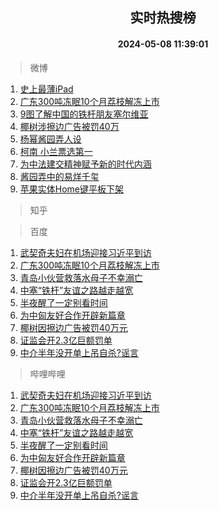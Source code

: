 <div align="center"><h2>实时热搜榜</h2><h4>2024-05-08 11:39:01</h4></div>

> 微博  

1. [史上最薄iPad](https://s.weibo.com/weibo?q=%23%E5%8F%B2%E4%B8%8A%E6%9C%80%E8%96%84iPad%23&t=31&band_rank=1&Refer=top)<br />
2. [广东300吨冻眠10个月荔枝解冻上市](https://s.weibo.com/weibo?q=%23%E5%B9%BF%E4%B8%9C300%E5%90%A8%E5%86%BB%E7%9C%A010%E4%B8%AA%E6%9C%88%E8%8D%94%E6%9E%9D%E8%A7%A3%E5%86%BB%E4%B8%8A%E5%B8%82%23&t=31&band_rank=2&Refer=top)<br />
3. [9图了解中国的铁杆朋友塞尔维亚](https://s.weibo.com/weibo?q=%239%E5%9B%BE%E4%BA%86%E8%A7%A3%E4%B8%AD%E5%9B%BD%E7%9A%84%E9%93%81%E6%9D%86%E6%9C%8B%E5%8F%8B%E5%A1%9E%E5%B0%94%E7%BB%B4%E4%BA%9A%23&t=31&band_rank=3&Refer=top)<br />
4. [椰树涉擦边广告被罚40万](https://s.weibo.com/weibo?q=%23%E6%A4%B0%E6%A0%91%E6%B6%89%E6%93%A6%E8%BE%B9%E5%B9%BF%E5%91%8A%E8%A2%AB%E7%BD%9A40%E4%B8%87%23&t=31&band_rank=4&Refer=top)<br />
5. [杨幂酱园弄人设](https://s.weibo.com/weibo?q=%E6%9D%A8%E5%B9%82%E9%85%B1%E5%9B%AD%E5%BC%84%E4%BA%BA%E8%AE%BE&t=31&band_rank=5&Refer=top)<br />
6. [柯南 小兰票选第一](https://s.weibo.com/weibo?q=%E6%9F%AF%E5%8D%97%20%E5%B0%8F%E5%85%B0%E7%A5%A8%E9%80%89%E7%AC%AC%E4%B8%80&t=31&band_rank=6&Refer=top)<br />
7. [为中法建交精神赋予新的时代内涵](https://s.weibo.com/weibo?q=%23%E4%B8%BA%E4%B8%AD%E6%B3%95%E5%BB%BA%E4%BA%A4%E7%B2%BE%E7%A5%9E%E8%B5%8B%E4%BA%88%E6%96%B0%E7%9A%84%E6%97%B6%E4%BB%A3%E5%86%85%E6%B6%B5%23&t=31&band_rank=7&Refer=top)<br />
8. [酱园弄中的易烊千玺](https://s.weibo.com/weibo?q=%23%E9%85%B1%E5%9B%AD%E5%BC%84%E4%B8%AD%E7%9A%84%E6%98%93%E7%83%8A%E5%8D%83%E7%8E%BA%23&t=31&band_rank=8&Refer=top)<br />
9. [苹果实体Home键平板下架](https://s.weibo.com/weibo?q=%23%E8%8B%B9%E6%9E%9C%E5%AE%9E%E4%BD%93Home%E9%94%AE%E5%B9%B3%E6%9D%BF%E4%B8%8B%E6%9E%B6%23&t=31&band_rank=9&Refer=top)<br />

> 知乎  


> 百度  

1. [武契奇夫妇在机场迎接习近平到访](https://www.baidu.com/s?wd=%E6%AD%A6%E5%A5%91%E5%A5%87%E5%A4%AB%E5%A6%87%E5%9C%A8%E6%9C%BA%E5%9C%BA%E8%BF%8E%E6%8E%A5%E4%B9%A0%E8%BF%91%E5%B9%B3%E5%88%B0%E8%AE%BF&sa=fyb_news&rsv_dl=fyb_news)<br />
2. [广东300吨冻眠10个月荔枝解冻上市](https://www.baidu.com/s?wd=%E5%B9%BF%E4%B8%9C300%E5%90%A8%E5%86%BB%E7%9C%A010%E4%B8%AA%E6%9C%88%E8%8D%94%E6%9E%9D%E8%A7%A3%E5%86%BB%E4%B8%8A%E5%B8%82&sa=fyb_news&rsv_dl=fyb_news)<br />
3. [青岛小伙营救落水母子不幸溺亡](https://www.baidu.com/s?wd=%E9%9D%92%E5%B2%9B%E5%B0%8F%E4%BC%99%E8%90%A5%E6%95%91%E8%90%BD%E6%B0%B4%E6%AF%8D%E5%AD%90%E4%B8%8D%E5%B9%B8%E6%BA%BA%E4%BA%A1&sa=fyb_news&rsv_dl=fyb_news)<br />
4. [中塞“铁杆”友谊之路越走越宽](https://www.baidu.com/s?wd=%E4%B8%AD%E5%A1%9E%E2%80%9C%E9%93%81%E6%9D%86%E2%80%9D%E5%8F%8B%E8%B0%8A%E4%B9%8B%E8%B7%AF%E8%B6%8A%E8%B5%B0%E8%B6%8A%E5%AE%BD&sa=fyb_news&rsv_dl=fyb_news)<br />
5. [半夜醒了一定别看时间](https://www.baidu.com/s?wd=%E5%8D%8A%E5%A4%9C%E9%86%92%E4%BA%86%E4%B8%80%E5%AE%9A%E5%88%AB%E7%9C%8B%E6%97%B6%E9%97%B4&sa=fyb_news&rsv_dl=fyb_news)<br />
6. [为中匈友好合作开辟新篇章](https://www.baidu.com/s?wd=%E4%B8%BA%E4%B8%AD%E5%8C%88%E5%8F%8B%E5%A5%BD%E5%90%88%E4%BD%9C%E5%BC%80%E8%BE%9F%E6%96%B0%E7%AF%87%E7%AB%A0&sa=fyb_news&rsv_dl=fyb_news)<br />
7. [椰树因擦边广告被罚40万元](https://www.baidu.com/s?wd=%E6%A4%B0%E6%A0%91%E5%9B%A0%E6%93%A6%E8%BE%B9%E5%B9%BF%E5%91%8A%E8%A2%AB%E7%BD%9A40%E4%B8%87%E5%85%83&sa=fyb_news&rsv_dl=fyb_news)<br />
8. [证监会开2.3亿巨额罚单](https://www.baidu.com/s?wd=%E8%AF%81%E7%9B%91%E4%BC%9A%E5%BC%802.3%E4%BA%BF%E5%B7%A8%E9%A2%9D%E7%BD%9A%E5%8D%95&sa=fyb_news&rsv_dl=fyb_news)<br />
9. [中介半年没开单上吊自杀?谣言](https://www.baidu.com/s?wd=%E4%B8%AD%E4%BB%8B%E5%8D%8A%E5%B9%B4%E6%B2%A1%E5%BC%80%E5%8D%95%E4%B8%8A%E5%90%8A%E8%87%AA%E6%9D%80%3F%E8%B0%A3%E8%A8%80&sa=fyb_news&rsv_dl=fyb_news)<br />

> 哔哩哔哩  

1. [武契奇夫妇在机场迎接习近平到访](https://www.baidu.com/s?wd=%E6%AD%A6%E5%A5%91%E5%A5%87%E5%A4%AB%E5%A6%87%E5%9C%A8%E6%9C%BA%E5%9C%BA%E8%BF%8E%E6%8E%A5%E4%B9%A0%E8%BF%91%E5%B9%B3%E5%88%B0%E8%AE%BF&sa=fyb_news&rsv_dl=fyb_news)<br />
2. [广东300吨冻眠10个月荔枝解冻上市](https://www.baidu.com/s?wd=%E5%B9%BF%E4%B8%9C300%E5%90%A8%E5%86%BB%E7%9C%A010%E4%B8%AA%E6%9C%88%E8%8D%94%E6%9E%9D%E8%A7%A3%E5%86%BB%E4%B8%8A%E5%B8%82&sa=fyb_news&rsv_dl=fyb_news)<br />
3. [青岛小伙营救落水母子不幸溺亡](https://www.baidu.com/s?wd=%E9%9D%92%E5%B2%9B%E5%B0%8F%E4%BC%99%E8%90%A5%E6%95%91%E8%90%BD%E6%B0%B4%E6%AF%8D%E5%AD%90%E4%B8%8D%E5%B9%B8%E6%BA%BA%E4%BA%A1&sa=fyb_news&rsv_dl=fyb_news)<br />
4. [中塞“铁杆”友谊之路越走越宽](https://www.baidu.com/s?wd=%E4%B8%AD%E5%A1%9E%E2%80%9C%E9%93%81%E6%9D%86%E2%80%9D%E5%8F%8B%E8%B0%8A%E4%B9%8B%E8%B7%AF%E8%B6%8A%E8%B5%B0%E8%B6%8A%E5%AE%BD&sa=fyb_news&rsv_dl=fyb_news)<br />
5. [半夜醒了一定别看时间](https://www.baidu.com/s?wd=%E5%8D%8A%E5%A4%9C%E9%86%92%E4%BA%86%E4%B8%80%E5%AE%9A%E5%88%AB%E7%9C%8B%E6%97%B6%E9%97%B4&sa=fyb_news&rsv_dl=fyb_news)<br />
6. [为中匈友好合作开辟新篇章](https://www.baidu.com/s?wd=%E4%B8%BA%E4%B8%AD%E5%8C%88%E5%8F%8B%E5%A5%BD%E5%90%88%E4%BD%9C%E5%BC%80%E8%BE%9F%E6%96%B0%E7%AF%87%E7%AB%A0&sa=fyb_news&rsv_dl=fyb_news)<br />
7. [椰树因擦边广告被罚40万元](https://www.baidu.com/s?wd=%E6%A4%B0%E6%A0%91%E5%9B%A0%E6%93%A6%E8%BE%B9%E5%B9%BF%E5%91%8A%E8%A2%AB%E7%BD%9A40%E4%B8%87%E5%85%83&sa=fyb_news&rsv_dl=fyb_news)<br />
8. [证监会开2.3亿巨额罚单](https://www.baidu.com/s?wd=%E8%AF%81%E7%9B%91%E4%BC%9A%E5%BC%802.3%E4%BA%BF%E5%B7%A8%E9%A2%9D%E7%BD%9A%E5%8D%95&sa=fyb_news&rsv_dl=fyb_news)<br />
9. [中介半年没开单上吊自杀?谣言](https://www.baidu.com/s?wd=%E4%B8%AD%E4%BB%8B%E5%8D%8A%E5%B9%B4%E6%B2%A1%E5%BC%80%E5%8D%95%E4%B8%8A%E5%90%8A%E8%87%AA%E6%9D%80%3F%E8%B0%A3%E8%A8%80&sa=fyb_news&rsv_dl=fyb_news)<br />
